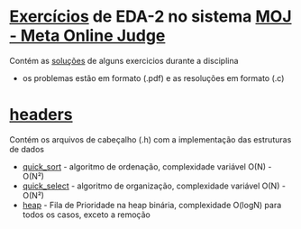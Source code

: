 # [Exercícios](exercises/) de EDA-2 no sistema [MOJ - Meta Online Judge](https://moj.naquadah.com.br/)

Contém as [soluções](exercises/) de alguns exercicios durante a disciplina  
- os problemas estão em formato (.pdf) e as resoluções em formato (.c)

# [headers](headers/)
Contém os arquivos de cabeçalho (.h) com a implementação das estruturas de dados  
- [quick_sort](headers/quick_sort.h) - algoritmo de ordenação, complexidade variável O(N) - O(N²)  
- [quick_select](headers/quick_select.h) - algoritmo de organização, complexidade variável O(N) - O(N²)  
- [heap](headers/heap.h) - Fila de Prioridade na heap binária, complexidade O(logN) para todos os casos, exceto a remoção

